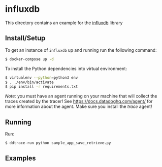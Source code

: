 # influxdb

This directory contains an example for the [influxdb][influxdb] library

[influxdb]: https://github.com/influxdata/influxdb-python


## Install/Setup

To get an instance of `influxdb` up and running run the following command:

```sh
$ docker-compose up -d
```

To install the Python dependencies into virtual environment:

```sh
$ virtualenv --python=python3 env
$ . ./env/bin/activate
$ pip install -r requirements.txt
```

*Note:* you must have an agent running on your machine that will collect the
traces created by the tracer! See https://docs.datadoghq.com/agent/ for more
information about the agent. Make sure you install the *trace* agent!


## Running

Run:

```sh
$ ddtrace-run python sample_app_save_retrieve.py
```

## Examples

